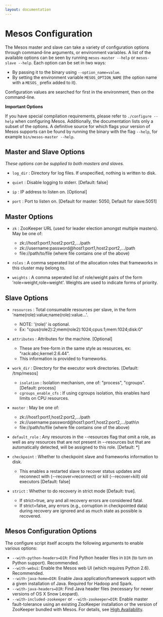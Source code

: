```yaml
---
layout: documentation
---
```


# Mesos Configuration

The Mesos master and slave can take a variety of configuration options through command-line arguments, or environment variables. A list of the available options can be seen by running `mesos-master --help` or `mesos-slave --help`. Each option can be set in two ways:

* By passing it to the binary using `--option_name=value`.
* By setting the environment variable `MESOS_OPTION_NAME` (the option name with a `MESOS_` prefix added to it).

Configuration values are searched for first in the environment, then on the command-line.

**Important Options**

If you have special compilation requirements, please refer to `./configure --help` when configuring Mesos. Additionally, the documentation lists only a subset of the options. A definitive source for which flags your version of Mesos supports can be found by running the binary with the flag `--help`, for example `bin/mesos-master --help`.

## Master and Slave Options

*These options can be supplied to both masters and slaves.*

* `log_dir` : Directory for log files. If unspecified, nothing is written to disk.

* `quiet` : Disable logging to stderr. [Default: false]

* `ip` : IP address to listen on. [Optional]

* `port` : Port to listen on. [Default for master: 5050, Default for slave:5051]

## Master Options

* `zk` : ZooKeeper URL (used for leader election amongst multiple masters). May be one of:
	* zk://host1:port1,host2:port2,.../path
	* zk://username:password@host1:port1,host2:port2,.../path
	* file://path/to/file (where file contains one of the above)

* `roles` : A comma seperated list of the allocation roles
            that frameworks in this cluster may belong to.

* `weights` : A comma seperated list of role/weight pairs
              of the form 'role=weight,role=weight'. Weights
              are used to indicate forms of priority.

## Slave Options

* `resources` : Total consumable resources per slave, in
                  the form 'name(role):value;name(role):value...'.
	* NOTE: '(role)' is optional.
	* Ex: "cpus(role2):2;mem(role2):1024;cpus:1;mem:1024;disk:0"

* `attributes` : Attributes for the machine. [Optional]
	* These are free-form in the same style as resources, ex: "rack:abc;kernel:2.6.44".
	* This information is provided to frameworks.

* `work_dir` : Directory for the executor work directories. [Default: /tmp/mesos]
	* `isolation` : Isolation mechanism, one of: "process", "cgroups". [Default: process]
	* `cgroups_enable_cfs` : If using cgroups isolation, this enables hard limits on CPU resources.

* `master` : May be one of:
	* zk://host1:port1,host2:port2,.../path
	* zk://username:password@host1:port1,host2:port2,.../path\n
	* file://path/to/file (where file contains one of the above)

* `default_role` : Any resources in the --resources flag that
                   omit a role, as well as any resources that
                   are not present in --resources but that are
                   automatically detected, will be assigned to
                   this role. [Default: *]

* `checkpoint` :  Whether to checkpoint slave and frameworks information
                  to disk.
	* This enables a restarted slave to recover status updates and reconnect
    with (--recover=reconnect) or kill (--recover=kill) old executors [Default: false]

* `strict` : Whether to do recovery in strict mode [Default: true].
	* If strict=true, any and all recovery errors are considered fatal.
	* If strict=false, any errors (e.g., corruption in checkpointed data) during recovery are
    ignored and as much state as possible is recovered.

## Mesos Configuration Options

The configure script itself accepts the following arguments to enable various options:

* `--with-python-headers=DIR`: Find Python header files in `DIR` (to turn on Python support). Recommended.
* `--with-webui`: Enable the Mesos web UI (which requires Python 2.6). Recommended.
* `--with-java-home=DIR`: Enable Java application/framework support with a given installation of Java. Required for Hadoop and Spark.
* `--with-java-headers=DIR`: Find Java header files (necessary for newer versions of OS X Snow Leopard).
* `--with-included-zookeeper` or `--with-zookeeper=DIR`: Enable master fault-tolerance using an existing ZooKeeper installation or the version of ZooKeeper bundled with Mesos. For details, see [High Availability](high-availability).